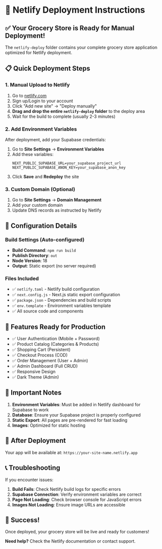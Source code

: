 # 🚀 Netlify Deployment Instructions

## ✅ Your Grocery Store is Ready for Manual Deployment!

The `netlify-deploy` folder contains your complete grocery store application optimized for Netlify deployment.

## 📋 Quick Deployment Steps

### 1. **Manual Upload to Netlify**
1. Go to [netlify.com](https://netlify.com)
2. Sign up/Login to your account
3. Click "Add new site" → "Deploy manually"
4. **Drag and drop the entire `netlify-deploy` folder** to the deploy area
5. Wait for the build to complete (usually 2-3 minutes)

### 2. **Add Environment Variables**
After deployment, add your Supabase credentials:
1. Go to **Site Settings** → **Environment Variables**
2. Add these variables:
   ```
   NEXT_PUBLIC_SUPABASE_URL=your_supabase_project_url
   NEXT_PUBLIC_SUPABASE_ANON_KEY=your_supabase_anon_key
   ```
3. Click **Save** and **Redeploy** the site

### 3. **Custom Domain (Optional)**
1. Go to **Site Settings** → **Domain Management**
2. Add your custom domain
3. Update DNS records as instructed by Netlify

## 🔧 Configuration Details

### Build Settings (Auto-configured)
- **Build Command**: `npm run build`
- **Publish Directory**: `out`
- **Node Version**: 18
- **Output**: Static export (no server required)

### Files Included
- ✅ `netlify.toml` - Netlify build configuration
- ✅ `next.config.js` - Next.js static export configuration
- ✅ `package.json` - Dependencies and build scripts
- ✅ `env.template` - Environment variables template
- ✅ All source code and components

## 🎯 Features Ready for Production

- ✅ User Authentication (Mobile + Password)
- ✅ Product Catalog (Categories & Products)
- ✅ Shopping Cart (Persistent)
- ✅ Checkout Process (COD)
- ✅ Order Management (User + Admin)
- ✅ Admin Dashboard (Full CRUD)
- ✅ Responsive Design
- ✅ Dark Theme (Admin)

## 🚨 Important Notes

1. **Environment Variables**: Must be added in Netlify dashboard for Supabase to work
2. **Database**: Ensure your Supabase project is properly configured
3. **Static Export**: All pages are pre-rendered for fast loading
4. **Images**: Optimized for static hosting

## 🔗 After Deployment

Your app will be available at: `https://your-site-name.netlify.app`

## 📞 Troubleshooting

If you encounter issues:

1. **Build Fails**: Check Netlify build logs for specific errors
2. **Supabase Connection**: Verify environment variables are correct
3. **Page Not Loading**: Check browser console for JavaScript errors
4. **Images Not Loading**: Ensure image URLs are accessible

## 🎉 Success!

Once deployed, your grocery store will be live and ready for customers!

**Need help?** Check the Netlify documentation or contact support.

